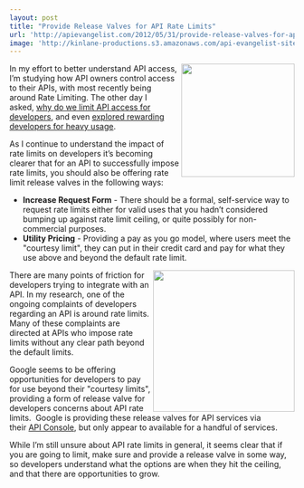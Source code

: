 ```yaml
---
layout: post
title: "Provide Release Valves for API Rate Limits"
url: 'http://apievangelist.com/2012/05/31/provide-release-valves-for-api-rate-limits/'
image: 'http://kinlane-productions.s3.amazonaws.com/api-evangelist-site/blog/teapot-steaming.jpg'
---
```


<img src="http://kinlane-productions.s3.amazonaws.com/teapot-steaming.jpg" alt="" width="200" align="right" />

In my effort to better understand API access, I’m studying how API owners control access to their APIs, with most recently being around Rate Limiting. The other day I asked, [why do we limit API access for developers][1], and even [explored rewarding developers for heavy usage][2].

As I continue to understand the impact of rate limits on developers it’s becoming clearer that for an API to successfully impose rate limits, you should also be offering rate limit release valves in the following ways:

  * **Increase Request Form** - There should be a formal, self-service way to request rate limits either for valid uses that you hadn’t considered bumping up against rate limit ceiling, or quite possibly for non-commercial purposes.
  * **Utility Pricing** - Providing a pay as you go model, where users meet the "courtesy limit", they can put in their credit card and pay for what they use above and beyond the default rate limit.

[<img src="http://kinlane-productions.s3.amazonaws.com/google/Google-APIs-Console-Rate-Limits.png" alt="" width="250" align="right" />][3]

There are many points of friction for developers trying to integrate with an API. In my research, one of the ongoing complaints of developers regarding an API is around rate limits. Many of these complaints are directed at APIs who impose rate limits without any clear path beyond the default limits.

Google seems to be offering opportunities for developers to pay for use beyond their "courtesy limits", providing a form of release valve for developers concerns about API rate limits.  Google is providing these release valves for API services via their [API Console][3], but only appear to available for a handful of services. 

While I’m still unsure about API rate limits in general, it seems clear that if you are going to limit, make sure and provide a release valve in some way, so developers understand what the options are when they hit the ceiling, and that there are opportunities to grow.

   [1]: /2012/05/29/why-do-we-limit-api-access-for-developers/ (why do we limit API access for developers)
   [2]: http://blog.programmableweb.com/2011/06/01/should-we-be-limiting-developers-api-usage/ (explored rewarding developers for heavy usage)
   [3]: https://code.google.com/apis/console/ (API Console)
